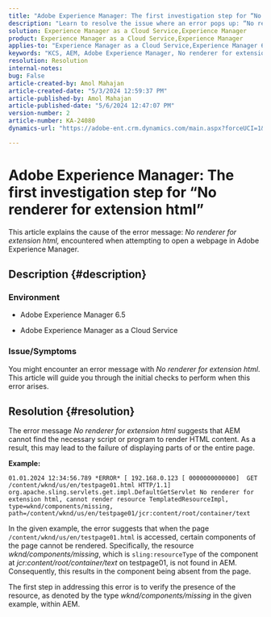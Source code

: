 ```yaml
---
title: "Adobe Experience Manager: The first investigation step for “No renderer for extension html”"
description: "Learn to resolve the issue where an error pops up: “No renderer for extension html” in the Adobe Experience Manager."
solution: Experience Manager as a Cloud Service,Experience Manager
product: Experience Manager as a Cloud Service,Experience Manager
applies-to: "Experience Manager as a Cloud Service,Experience Manager 6.5"
keywords: "KCS, AEM, Adobe Experience Manager, No renderer for extension, HTML, AEMaaCS"
resolution: Resolution
internal-notes: 
bug: False
article-created-by: Amol Mahajan
article-created-date: "5/3/2024 12:59:37 PM"
article-published-by: Amol Mahajan
article-published-date: "5/6/2024 12:47:07 PM"
version-number: 2
article-number: KA-24080
dynamics-url: "https://adobe-ent.crm.dynamics.com/main.aspx?forceUCI=1&pagetype=entityrecord&etn=knowledgearticle&id=5e145bf8-4c09-ef11-9f89-000d3a345e57"

---
```

# Adobe Experience Manager: The first investigation step for “No renderer for extension html”


This article explains the cause of the error message: *No renderer for extension html,* encountered when attempting to open a webpage in Adobe Experience Manager.

## Description {#description}


### <b>Environment</b>

- Adobe Experience Manager 6.5


- Adobe Experience Manager as a Cloud Service




### <b>Issue/Symptoms</b>

You might encounter an error message with *No renderer for extension html*. This article will guide you through the initial checks to perform when this error arises.


## Resolution {#resolution}


The error message *No renderer for extension html* suggests that AEM cannot find the necessary script or program to render HTML content. As a result, this may lead to the failure of displaying parts of or the entire page.

<b>Example:</b>

`01.01.2024 12:34:56.789 *ERROR* [ 192.168.0.123 [ 0000000000000]  GET /content/wknd/us/en/testpage01.html HTTP/1.1]  org.apache.sling.servlets.get.impl.DefaultGetServlet No renderer for extension html, cannot render resource TemplatedResourceImpl, type=wknd/components/missing, path=/content/wknd/us/en/testpage01/jcr:content/root/container/text`



In the given example, the error suggests that when the page `/content/wknd/us/en/testpage01.html` is accessed, certain components of the page cannot be rendered. Specifically, the resource *wknd/components/missing*, which is `sling:resourceType` of the component at *jcr:content/root/container/text* on testpage01, is not found in AEM. Consequently, this results in the component being absent from the page.



The first step in addressing this error is to verify the presence of the resource, as denoted by the type *wknd/components/missing* in the given example, within AEM.
